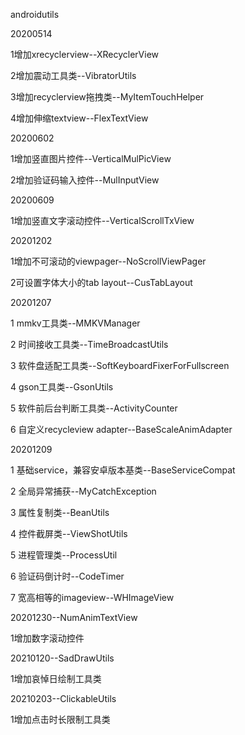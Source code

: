 androidutils

20200514

1增加xrecyclerview--XRecyclerView

2增加震动工具类--VibratorUtils

3增加recyclerview拖拽类--MyItemTouchHelper

4增加伸缩textview--FlexTextView

20200602

1增加竖直图片控件--VerticalMulPicView

2增加验证码输入控件--MulInputView


20200609

1增加竖直文字滚动控件--VerticalScrollTxView


20201202

1增加不可滚动的viewpager--NoScrollViewPager

2可设置字体大小的tab layout--CusTabLayout



20201207

1 mmkv工具类--MMKVManager

2 时间接收工具类--TimeBroadcastUtils

3 软件盘适配工具类--SoftKeyboardFixerForFullscreen

4 gson工具类--GsonUtils

5 软件前后台判断工具类--ActivityCounter

6 自定义recycleview adapter--BaseScaleAnimAdapter


20201209

1 基础service，兼容安卓版本基类--BaseServiceCompat

2 全局异常捕获--MyCatchException

3 属性复制类--BeanUtils

4 控件截屏类--ViewShotUtils

5 进程管理类--ProcessUtil

6 验证码倒计时--CodeTimer

7 宽高相等的imageview--WHImageView


20201230--NumAnimTextView

1增加数字滚动控件


20210120--SadDrawUtils

1增加哀悼日绘制工具类


20210203--ClickableUtils

1增加点击时长限制工具类


